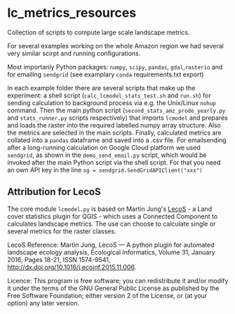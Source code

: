# lc_metrics_resources

Collection of scripts to compute large scale landscape metrics.

For several examples working on the whole Amazon region we had several very similar scirpt and running configurations.

Most importanly Python packages: `numpy`, `scipy`, `pandas`, `gdal`,`rasterio` and for emailing `sendgrid` (see examplary `conda` requirements.txt export)

In each example folder there are several scripts that make up the experiment: a shell script (`calc_lcmodel_stats_test.sh` and `run.sh`) for sending calculation to background process via e.g. the Unix/Linux `nohup` command. Then the main python script (`second_stats_amz_prode_yearly.py` and `stats_runner.py` scripts respectively) that imports `lcmodel` and prepares and loads the raster into the required labelled numpy array structure. Also the metrics are selected in the main scripts. Finally, calculated metrics are collated into a `pandas` dataframe and saved into a .csv file.
For emailsending after a long-running calculation on Google Cloud platform we used `sendgrid`, as shown in the `demo_send_email.py` script, which would be invoked after the main Python script via the shell script. For that you need an own API key in the line `sg = sendgrid.SendGridAPIClient("xxx")`

## Attribution for LecoS

The core module `lcmodel.py` is based on Martin Jung's [LecoS](https://github.com/Martin-Jung/LecoS) - a Land cover statistics plugin for QGIS - which uses a Connected Component to calculates landscape metrics. The use can choose to calculate single or several metrics for the raster classes.

LecoS Reference:
Martin Jung, LecoS — A python plugin for automated landscape ecology analysis, Ecological Informatics, Volume 31, January 2016, Pages 18-21, ISSN 1574-9541, http://dx.doi.org/10.1016/j.ecoinf.2015.11.006.

Licence:
This program is free software; you can redistribute it and/or modify it under the terms of the GNU General Public License as published by the Free Software Foundation; either version 2 of the License, or (at your option) any later version.
